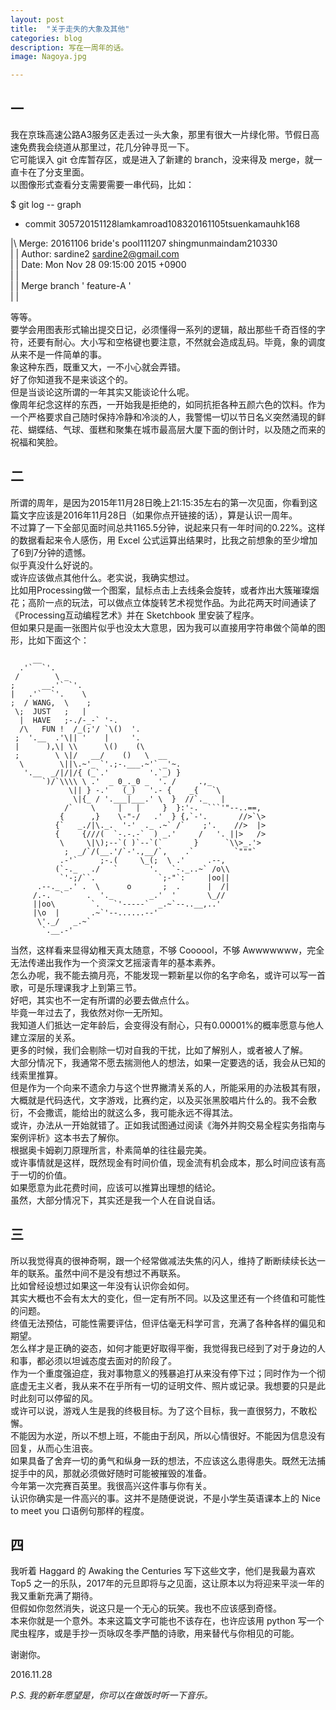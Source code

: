```yaml
---
layout: post
title:  "关于走失的大象及其他"
categories: blog
description: 写在一周年的话。
image: Nagoya.jpg

--- 
```




## 一


我在京珠高速公路A3服务区走丢过一头大象，那里有很大一片绿化带。节假日高速免费我会绕道从那里过，花几分钟寻觅一下。                 
它可能误入 git 仓库暂存区，或是进入了新建的 branch，没来得及 merge，就一直卡在了分支里面。                      
以图像形式查看分支需要需要一串代码，比如：      

$ git log -- graph               
*    commit 305720151128lamkamroad108320161105tsuenkamauhk168   

|\  Merge: 20161106 bride's pool111207 shingmunmaindam210330            
| | Author: sardine2 <sardine2@gmail.com>                      
| | Date:  Mon Nov 28 09:15:00 2015 +0900                          
| |                                
| | Merge branch ' feature-A '                                              
| |


等等。                    
要学会用图表形式输出提交日记，必须懂得一系列的逻辑，敲出那些千奇百怪的字符，还要有耐心。大小写和空格键也要注意，不然就会造成乱码。毕竟，象的调度从来不是一件简单的事。                            
象这种东西，既重又大，一不小心就会弄错。                                  
好了你知道我不是来谈这个的。                                                 
但是当谈论这所谓的一年其实又能谈论什么呢。                                    
像周年纪念这样的东西，一开始我是拒绝的，如同抗拒各种五颜六色的饮料。作为一个严格要求自己随时保持冷静和冷淡的人，我警惕一切以节日名义突然涌现的鲜花、蝴蝶结、气球、蛋糕和聚集在城市最高层大厦下面的倒计时，以及随之而来的祝福和笑脸。                                                                        


## 二

          
所谓的周年，是因为2015年11月28日晚上21:15:35左右的第一次见面，你看到这篇文字应该是2016年11月28日（如果你点开链接的话），算是认识一周年。                       
不过算了一下全部见面时间总共1165.5分钟，说起来只有一年时间的0.22%。这样的数据看起来令人感伤，用 Excel 公式运算出结果时，比我之前想象的至少增加了6到7分钟的遗憾。                                                                           
似乎真没什么好说的。                                                                             
或许应该做点其他什么。老实说，我确实想过。                                                             
比如用Processing做一个图案，鼠标点击上去线条会旋转，或者炸出大簇璀璨烟花；高阶一点的玩法，可以做点立体旋转艺术视觉作品。为此花两天时间通读了《Processing互动编程艺术》并在 Sketchbook 里安装了程序。                                           
但如果只是画一张图片似乎也没太大意思，因为我可以直接用字符串做个简单的图形，比如下面这个：                      
        

         __
      .'`  `'.
     /        \ _
    ;      __.'` `'.
    |   .'`  `'.    \
    ;  / WANG,  \    ;
     \;  JUST   ;   |
      |  HAVE   ;-./-_-` '-.
      /\   FUN !  /_(;'/ `\()  '.
     ;  '.__  .'\|| '    |     '.
     |      ),\| \\      \()    (\
     ;        \ \|/   __/    ()   \  __
      \        \||\.~'_ `'.;-.___.~'` _'~.
       '.__  _/|/|/{ (_`.'         '.`_) }
           `)/`\\\\ \ .'  _ 0_._0 _  '. /     .,_
                 \|| } -.'   (_)   '.- {    _{   `\
                  \|{_ / '.___|___.' \  }  //`._   |
                /`    \     |   |     }  }:'-.  ```'"--..==,
               {      ,}    \-"-/   .'  } {,`-'.       //>`\>
              {`   _./|\._.  '-'  ._ .~` /`    ;'.    //>  |>
              {     {///(  `-.-.-`  ) _.'     /   '. ||>   />
               \     \|\);--`( )`--`(`       }      `\\>_.'>
                ;  _/`/(__.'/`-'.,__/`,    .`         `"""`
               .-'`     ;-.(     \_(;  \ .'     .--,
              (`-._   ./   `       '.   `-._..~` /o\\
               `'-;/``.              `;-"`:     |oo||
          .--._ _.' .  \      o       ;  .      |  /|
         /.-.  `     .  '._        _.'  '       \_//
         ||oo\        `.   `'-----`  _.~`--..__,..'
         |\o  |       .~`'--......--'
          \'._/   _.~`
           `.__.-'


当然，这样看来显得幼稚天真太随意，不够  Coooool，不够 Awwwwwww，完全无法传递出我作为一个资深文艺摇滚青年的基本素养。                                            
怎么办呢，我不能去摘月亮，不能发现一颗新星以你的名字命名，或许可以写一首歌，可是乐理课我才上到第三节。                                 
好吧，其实也不一定有所谓的必要去做点什么。              
毕竟一年过去了，我依然对你一无所知。               
我知道人们抵达一定年龄后，会变得没有耐心，只有0.00001%的概率愿意与他人建立深层的关系。                          
更多的时候，我们会剔除一切对自我的干扰，比如了解别人，或者被人了解。                    
大部分情况下，我通常不愿去揣测他人的想法，如果一定要选的话，我会从已知的线索里推算。                    
但是作为一个向来不遗余力与这个世界撇清关系的人，所能采用的办法极其有限，大概就是代码迭代，文字游戏，比赛约定，以及买张黑胶唱片什么的。我不会敷衍，不会撒谎，能给出的就这么多，我可能永远不得其法。                          
或许，办法从一开始就错了。正如我试图通过阅读《海外并购交易全程实务指南与案例评析》这本书去了解你。                                  
根据奥卡姆剃刀原理所言，朴素简单的往往最完美。                                   
或许事情就是这样，既然现金有时间价值，现金流有机会成本，那么时间应该有高于一切的价值。                               
如果愿意为此花费时间，应该可以推算出理想的结论。                                 
虽然，大部分情况下，其实还是我一个人在自说自话。                   

## 三


所以我觉得真的很神奇啊，跟一个经常做减法失焦的闪人，维持了断断续续长达一年的联系。虽然中间不是没有想过不再联系。                       
比如曾经设想过如果这一年没有认识你会如何。                                       
其实大概也不会有太大的变化，但一定有所不同。以及这里还有一个终值和可能性的问题。                                              
终值无法预估，可能性需要评估，但评估毫无科学可言，充满了各种各样的偏见和期望。                                  
怎么样才是正确的姿态，如何才能更好取得平衡，我觉得我已经到了对于身边的人和事，都必须以坦诚态度去面对的阶段了。                            
作为一个重度强迫症，我对事物意义的残暴追打从来没有停下过；同时作为一个彻底虚无主义者，我从来不在乎所有一切的证明文件、照片或记录。我想要的只是此时此刻可以停留的风。                                                            
或许可以说，游戏人生是我的终极目标。为了这个目标，我一直很努力，不敢松懈。                        
不能因为水逆，所以不想上班，不能由于刮风，所以心情很好。不能因为信息没有回复，从而心生沮丧。                                  
如果具备了舍弃一切的勇气和纵身一跃的想法，不应该这么患得患失。既然无法捕捉手中的风，那就必须做好随时可能被摧毁的准备。                        
今年第一次完赛百英里。我很高兴这件事与你有关。                                   
认识你确实是一件高兴的事。这并不是随便说说，不是小学生英语课本上的 Nice to meet you 口语例句那样的程度。                                         

## 四

            
我听着 Haggard 的 Awaking the Centuries 写下这些文字，他们是我最为喜欢 Top5 之一的乐队，2017年的元旦即将与之见面，这让原本以为将迎来平淡一年的我又重新充满了期待。                            
但假如你忽然消失，说这只是一个无心的玩笑。我也不应该感到奇怪。                            
本来你就是一个意外。本来这篇文字可能也不该存在，也许应该用 python 写一个爬虫程序，或是手抄一页咏叹冬季严酷的诗歌，用来替代与你相见的可能。                    

谢谢你。

2016.11.28  
         
*P.S. 我的新年愿望是，你可以在做饭时听一下音乐。*
